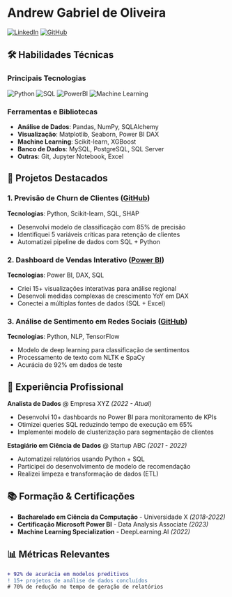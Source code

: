 # Andrew Gabriel de Oliveira

[![LinkedIn](https://img.shields.io/badge/LinkedIn-0077B5?style=for-the-badge&logo=linkedin&logoColor=white)](https://www.linkedin.com/in/seu-linkedin)
[![GitHub](https://img.shields.io/badge/GitHub-100000?style=for-the-badge&logo=github&logoColor=white)](https://github.com/seu-github)


## 🛠 Habilidades Técnicas

### **Principais Tecnologias**
![Python](https://img.shields.io/badge/Python-3776AB?style=for-the-badge&logo=python&logoColor=white)
![SQL](https://img.shields.io/badge/SQL-4479A1?style=for-the-badge&logo=postgresql&logoColor=white)
![PowerBI](https://img.shields.io/badge/Power_BI-F2C811?style=for-the-badge&logo=powerbi&logoColor=black)
![Machine Learning](https://img.shields.io/badge/Machine_Learning-01D277?style=for-the-badge&logo=scikitlearn&logoColor=white)

### **Ferramentas e Bibliotecas**
- **Análise de Dados**: Pandas, NumPy, SQLAlchemy
- **Visualização**: Matplotlib, Seaborn, Power BI DAX
- **Machine Learning**: Scikit-learn, XGBoost
- **Banco de Dados**: MySQL, PostgreSQL, SQL Server
- **Outras**: Git, Jupyter Notebook, Excel

## 📂 Projetos Destacados

### 1. Previsão de Churn de Clientes ([GitHub](https://github.com/seu-link))
**Tecnologias**: Python, Scikit-learn, SQL, SHAP  
- Desenvolvi modelo de classificação com 85% de precisão
- Identifiquei 5 variáveis críticas para retenção de clientes
- Automatizei pipeline de dados com SQL + Python

### 2. Dashboard de Vendas Interativo ([Power BI](https://exemplo.com))
**Tecnologias**: Power BI, DAX, SQL  
- Criei 15+ visualizações interativas para análise regional
- Desenvoli medidas complexas de crescimento YoY em DAX
- Conectei a múltiplas fontes de dados (SQL + Excel)

### 3. Análise de Sentimento em Redes Sociais ([GitHub](https://github.com/seu-link))
**Tecnologias**: Python, NLP, TensorFlow  
- Modelo de deep learning para classificação de sentimentos
- Processamento de texto com NLTK e SpaCy
- Acurácia de 92% em dados de teste

## 💼 Experiência Profissional

**Analista de Dados** @ Empresa XYZ *(2022 - Atual)*  
- Desenvolvi 10+ dashboards no Power BI para monitoramento de KPIs
- Otimizei queries SQL reduzindo tempo de execução em 65%
- Implementei modelo de clusterização para segmentação de clientes

**Estagiário em Ciência de Dados** @ Startup ABC *(2021 - 2022)*  
- Automatizei relatórios usando Python + SQL
- Participei do desenvolvimento de modelo de recomendação
- Realizei limpeza e transformação de dados (ETL)

## 📚 Formação & Certificações

- **Bacharelado em Ciência da Computação** - Universidade X *(2018-2022)*
- **Certificação Microsoft Power BI** - Data Analysis Associate *(2023)*
- **Machine Learning Specialization** - DeepLearning.AI *(2022)*

## 📊 Métricas Relevantes
```diff
+ 92% de acurácia em modelos preditivos
! 15+ projetos de análise de dados concluídos
# 70% de redução no tempo de geração de relatórios
